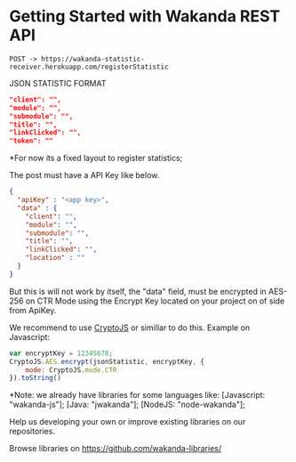 # Getting Started with Wakanda REST API

```POST -> https://wakanda-statistic-receiver.herokuapp.com/registerStatistic```<br>

JSON STATISTIC FORMAT
```json
"client": "",
"module": "",
"submodule": "",
"title": "",
"linkClicked": "",
"token": ""
```
*For now its a fixed layout to register statistics;<br>

The post must have a API Key like below.

```json
{
  "apiKey" : "<app key>",
  "data" : {
    "client": "",
    "module": "",
    "submodule": "",
    "title": "",
    "linkClicked": "",
    "location" : ""
  }
}
```
But this is will not work by itself, the "data" field, must be encrypted in AES-256 on CTR Mode using the Encrypt Key located on your project on of side from ApiKey.

We recommend to use <a href="https://code.google.com/archive/p/crypto-js"> CryptoJS</a> or simillar to do this.
Example on Javascript:

```javascript
var encryptKey = 12345678;
CryptoJS.AES.encrypt(jsonStatistic, encryptKey, {
    mode: CryptoJS.mode.CTR
}).toString()
```
*Note: we already have libraries for some languages like: 
[Javascript: "wakanda-js"]; 
[Java: "jwakanda"];
[NodeJS: "node-wakanda"];

Help us developing your own or improve existing libraries on our repositories.

Browse libraries on https://github.com/wakanda-libraries/
